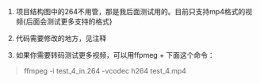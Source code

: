 1. 项目结构图中的264不用管，那是我后面测试用的。目前只支持mp4格式的视频{后面会测试更多支持的格式}

2. 代码需要修改的地方，见注释

3. 如果你需要转码测试更多视频，可以用ffpmeg + 下面这个命令：
> ffmpeg -i test_4_in.264 -vcodec h264 test_4.mp4